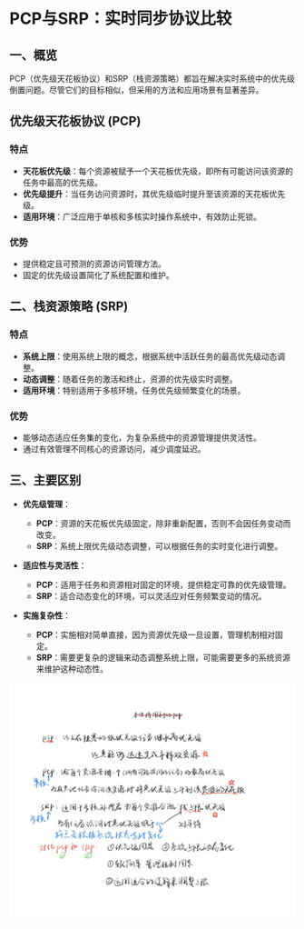 # PCP与SRP：实时同步协议比较

## 一、概览

PCP（优先级天花板协议）和SRP（栈资源策略）都旨在解决实时系统中的优先级倒置问题。尽管它们的目标相似，但采用的方法和应用场景有显著差异。

## 优先级天花板协议 (PCP)

### 特点

- **天花板优先级**：每个资源被赋予一个天花板优先级，即所有可能访问该资源的任务中最高的优先级。
- **优先级提升**：当任务访问资源时，其优先级临时提升至该资源的天花板优先级。
- **适用环境**：广泛应用于单核和多核实时操作系统中，有效防止死锁。

### 优势

- 提供稳定且可预测的资源访问管理方法。
- 固定的优先级设置简化了系统配置和维护。

## 二、栈资源策略 (SRP)

### 特点

- **系统上限**：使用系统上限的概念，根据系统中活跃任务的最高优先级动态调整。
- **动态调整**：随着任务的激活和终止，资源的优先级实时调整。
- **适用环境**：特别适用于多核环境，任务优先级频繁变化的场景。

### 优势

- 能够动态适应任务集的变化，为复杂系统中的资源管理提供灵活性。
- 通过有效管理不同核心的资源访问，减少调度延迟。

## 三、主要区别

- **优先级管理**：
  - **PCP**：资源的天花板优先级固定，除非重新配置，否则不会因任务变动而改变。
  - **SRP**：系统上限优先级动态调整，可以根据任务的实时变化进行调整。

- **适应性与灵活性**：
  - **PCP**：适用于任务和资源相对固定的环境，提供稳定可靠的优先级管理。
  - **SRP**：适合动态变化的环境，可以灵活应对任务频繁变动的情况。

- **实施复杂性**：
  - **PCP**：实施相对简单直接，因为资源优先级一旦设置，管理机制相对固定。
  - **SRP**：需要更复杂的逻辑来动态调整系统上限，可能需要更多的系统资源来维护这种动态性。


![alt text](微信图片_20240707153215.jpg)